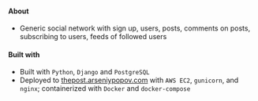 #### About
- Generic social network with sign up, users, posts, comments on posts, subscribing to users, feeds of followed users

#### Built with
- Built with `Python`, `Django` and `PostgreSQL` 
- Deployed to [thepost.arseniypopov.com](http://thepost.arseniypopov.com/) with `AWS EC2`, `gunicorn`, and `nginx`; containerized with `Docker` and `docker-compose`
